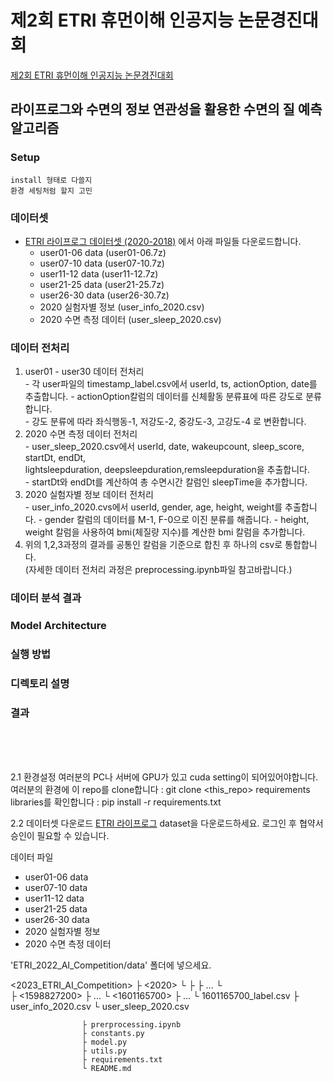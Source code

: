 제2회 ETRI 휴먼이해 인공지능 논문경진대회
==========
[제2회 ETRI 휴먼이해 인공지능 논문경진대회](https://aifactory.space/competition/detail/2234)   

## 라이프로그와 수면의 정보 연관성을 활용한 수면의 질 예측 알고리즘

### Setup
```
install 형태로 다쓸지 
환경 세팅처럼 할지 고민
```
### 데이터셋
* [ETRI 라이프로그 데이터셋 (2020-2018)](https://nanum.etri.re.kr/share/schung1/ETRILifelogDataset2020?lang=ko_KR) 에서 아래 파일들 다운로드합니다. 
  - user01-06 data (user01-06.7z)
  - user07-10 data (user07-10.7z)
  - user11-12 data (user11-12.7z)
  - user21-25 data (user21-25.7z)
  - user26-30 data (user26-30.7z)
  - 2020 실험자별 정보 (user_info_2020.csv)
  - 2020 수면 측정 데이터 (user_sleep_2020.csv)
 
### 데이터 전처리
  1. user01 - user30 데이터 전처리   
    - 각 user파일의 timestamp_label.csv에서 userId, ts, actionOption, date를 추출합니다. 
    - actionOption칼럼의 데이터를 신체활동 분류표에 따른 강도로 분류합니다.   
    - 강도 분류에 따라 좌식행동-1, 저강도-2, 중강도-3, 고강도-4 로 변환합니다. 
  2. 2020 수면 측정 데이터 전처리   
    - user_sleep_2020.csv에서 userId, date, wakeupcount, sleep_score, startDt, endDt,   
      lightsleepduration, deepsleepduration,remsleepduration을 추출합니다.   
    - startDt와 endDt를 계산하여 총 수면시간 칼럼인 sleepTime을 추가합니다. 
  3. 2020 실험자별 정보 데이터 전처리   
    - user_info_2020.cvs에서 userId, gender, age, height, weight를 추출합니다. 
    - gender 칼럼의 데이터를 M-1, F-0으로 이진 분류를 해줍니다.
    - height, weight 칼럼을 사용하여 bmi(체질량 지수)를 계산한 bmi 칼럼을 추가합니다. 
   4. 위의 1,2,3과정의 결과를 공통인 칼럼을 기준으로 합친 후 하나의 csv로 통합합니다.   
      (자세한 데이터 전처리 과정은 preprocessing.ipynb파일 참고바랍니다.)
      
      
      
### 데이터 분석 결과

### Model Architecture

### 실행 방법
### 디렉토리 설명

### 결과

<br>
<br>
<br>

2.1 환경설정
여러분의 PC나 서버에 GPU가 있고 cuda setting이 되어있어야합니다.
여러분의 환경에 이 repo를 clone합니다 : git clone <this_repo>
requirements libraries를 확인합니다 : pip install -r requirements.txt

2.2 데이터셋 다운로드
[ETRI 라이프로그](https://nanum.etri.re.kr/share/schung1/ETRILifelogDataset2020?lang=ko_KR) dataset을 다운로드하세요.
로그인 후 협약서 승인이 필요할 수 있습니다.

데이터 파일
- user01-06 data
- user07-10 data
- user11-12 data
- user21-25 data
- user26-30 data
- 2020 실험자별 정보
- 2020 수면 측정 데이터



 'ETRI_2022_AI_Competition/data' 폴더에 넣으세요.

 <2023_ETRI_AI_Competition>
                    ├ <2020>
                        └ <user01-30>
                            ├ <user01>
                            ├ ...
                            └ <user30>  
                                ├ <1598827200>
                                ├ ...
                                └ <1601165700>
                                    ├ ...
                                    └ 1601165700_label.csv
                        ├ user_info_2020.csv
                        └ user_sleep_2020.csv

                    ├ prerprocessing.ipynb
                    ├ constants.py
                    ├ model.py
                    ├ utils.py
                    ├ requirements.txt
                    └ README.md
